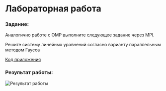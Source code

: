 # Лабораторная работа

### Задание:

Аналогично работе с OMP выполните следующее задание через MPI.

Решите систему линейных уравнений согласно варианту параллельным методом Гаусса

[Код приложения](main.cpp)

### Результат работы:

![Результат работы](result.png)